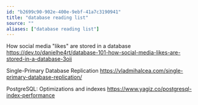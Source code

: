 ```yaml
---
id: "b2699c90-902e-400e-9ebf-41a7c3190941"
title: "database reading list"
source: ""
aliases: ["database reading list"]
---
```

How social media "likes" are stored in a database 
https://dev.to/danielhe4rt/database-101-how-social-media-likes-are-stored-in-a-database-3oii

Single-Primary Database Replication
https://vladmihalcea.com/single-primary-database-replication/

PostgreSQL: Optimizations and indexes
https://www.yagiz.co/postgresql-index-performance